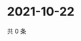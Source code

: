 # 2021-10-22

共 0 条

<!-- BEGIN WEIBO -->
<!-- 最后更新时间 Fri Oct 22 2021 23:08:48 GMT+0800 (China Standard Time) -->

<!-- END WEIBO -->
